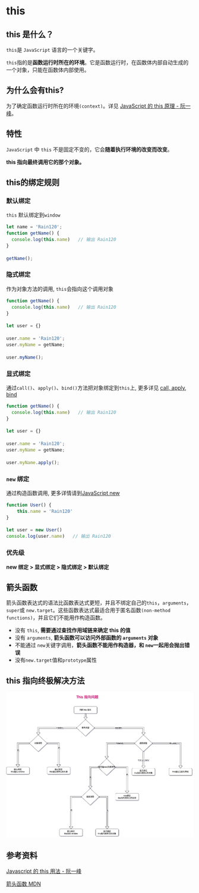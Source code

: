 # this

## this 是什么？

`this`是 `JavaScript` 语言的一个关键字。

`this`指的是**函数运行时所在的环境**。它是函数运行时，在函数体内部自动生成的一个对象，只能在函数体内部使用。

## 为什么会有this?

为了确定函数运行时所在的环境`(context)`。详见 [JavaScript 的 this 原理 - 阮一峰](https://www.ruanyifeng.com/blog/2018/06/javascript-this.html)。

## 特性

`JavaScript` 中 `this` 不是固定不变的，它会**随着执行环境的改变而改变**。

**this 指向最终调用它的那个对象。**

## this的绑定规则

### 默认绑定

`this` 默认绑定到`window`

```javascript
let name = 'Rain120';
function getName() {
  console.log(this.name)   // 输出 Rain120
}

getName();
```



### 隐式绑定

作为对象方法的调用, `this`会指向这个调用对象

```javascript
function getName() {
  console.log(this.name)   // 输出 Rain120
}

let user = {}

user.name = 'Rain120';
user.myName = getName;

user.myName();
```



### 显式绑定

通过`call()`、`apply()`、`bind()`方法把对象绑定到`this`上, 更多详见 [call, apply, bind](./call-apply-bind)

```javascript
function getName() {
  console.log(this.name)   // 输出 Rain120
}

let user = {}

user.name = 'Rain120';
user.myName = getName;

user.myName.apply();
```



### `new` 绑定

通过构造函数调用, 更多详情请到[JavaScript new](./new)

```javascript
function User() {
	this.name = 'Rain120'
}

let user = new User()
console.log(user.name)   // 输出 Rain120
```



### 优先级

**new 绑定 > 显式绑定 > 隐式绑定 > 默认绑定**

## 箭头函数

箭头函数表达式的语法比函数表达式更短，并且不绑定自己的`this`，`arguments`，`super`或 `new.target`。这些函数表达式最适合用于匿名函数`(non-method functions)`，并且它们不能用作构造函数。

- 没有 `this`, **需要通过查找作用域链来确定 this 的值**
- 没有 `arguments`, **箭头函数可以访问外部函数的 `arguments` 对象**
- 不能通过 `new`关键字调用，**箭头函数不能用作构造器，和 `new`一起用会抛出错误**
- 没有`new.target`值和`prototype`属性

## this 指向终极解决方法

![this.png](./images/this.png)

## 参考资料

[Javascript 的 this 用法 - 阮一峰](http://www.ruanyifeng.com/blog/2010/04/using_this_keyword_in_javascript.html)

[箭头函数 MDN](https://developer.mozilla.org/zh-CN/docs/Web/JavaScript/Reference/Functions/Arrow_functions)



